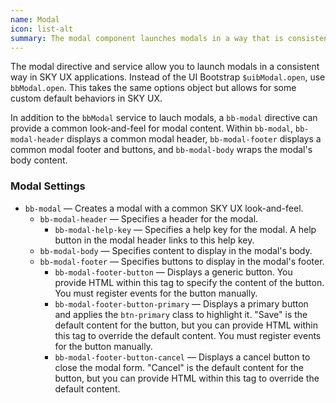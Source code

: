 ```yaml
---
name: Modal
icon: list-alt
summary: The modal component launches modals in a way that is consistent with SKY UX applications.
---
```


The modal directive and service allow you to launch modals in a consistent way in SKY UX applications. Instead of the UI Bootstrap `$uibModal.open`, use `bbModal.open`. This takes the same options object but allows for some custom default behaviors in SKY UX.

In addition to the `bbModal` service to lauch modals, a `bb-modal` directive can provide a common look-and-feel for modal content. Within `bb-modal`, `bb-modal-header` displays a common modal header, `bb-modal-footer` displays a common modal footer and buttons, and `bb-modal-body` wraps the modal's body content.

### Modal Settings ###
- `bb-modal` &mdash; Creates a modal with a common SKY UX look-and-feel.
    - `bb-modal-header` &mdash; Specifies a header for the modal.
        - `bb-modal-help-key` &mdash; Specifies a help key for the modal. A help button in the modal header links to this help key.
    - `bb-modal-body` &mdash; Specifies content to display in the modal's body.
    - `bb-modal-footer` &mdash; Specifies buttons to display in the modal's footer.
        - `bb-modal-footer-button` &mdash; Displays a generic button. You provide HTML within this tag to specify the content of the button. You must register events for the button manually.
        - `bb-modal-footer-button-primary` &mdash; Displays a primary button and applies the `btn-primary` class to highlight it. "Save" is the default content for the button, but you can provide HTML within this tag to override the default content. You must register events for the button manually.
        - `bb-modal-footer-button-cancel` &mdash; Displays a cancel button to close the modal form. "Cancel" is the default content for the button, but you can provide HTML within this tag to override the default content.
 
<!--
### Modal Header Settings ###

 - `bb-modal-help-key` &mdash; Specifies the help key for the modal. A help button in the modal header links to this help key.

### Modal Footer Buttons ##

 - `bb-modal-footer-button` &mdash; Displays a generic button for the modal footer. HTML in this tag includes the contents of the button. You must register events for the button manually.
 - `bb-modal-footer-button-primary` &mdash; Primary button for the modal footer which will have a custom look.  Default content is 'Save', but HTML included in this tag will be included as the contents of the button if provided. You must register events for the button manually.
 - `bb-modal-footer-button-cancel` &mdash; Cancel button for the modal footer. Default content is 'Cancel', but HTML included in this tag will be included as the contents of the button if provided. This button automatically cancels the modal form.
-->